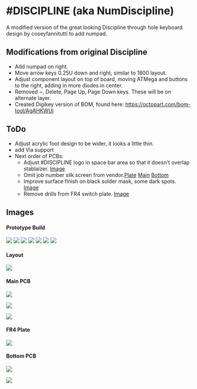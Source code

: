 # #DISCIPLINE (aka NumDiscipline)


A modified version of the great looking Discipline through hole keyboard design by coseyfannitutti to add numpad. 

## Modifications from original Discipline 

- Add numpad on right.
- Move arrow keys 0.25U down and right, similar to 1800 layout. 
- Adjust component layout on top of board, moving ATMega and buttons to the right, adding in more diodes in center. 
- Removed ~, Delete, Page Up, Page Down keys. These will be on alternate layer. 
- Created Digikey version of BOM, found here: https://octopart.com/bom-tool/AgAHKWUi


## ToDo 
- Adjust acrylic foot design to be wider, it looks a little thin. 
- add Via support
- Next order of PCBs: 
	- Adjust #DISCIPLINE logo in space bar area so that it doesn't overlap stablaizer. [Image](./images/knownIssues/Logoplacement.jpg)
	- Omit job number silk screen from vendor.[Plate](./images/knownIssues/plate.jpg) [Main](./images/knownIssues/jobNumMain.jpg) [Bottom](./images/knownIssues/jobNumBottom.jpg) 
	- Improve surface finish on black solder mask, some dark spots. [Image](./images/knownIssues/surfaceFinish.jpg) 
	- Remove drills from FR4 switch plate. [Image](./images/knownIssues/plate.jpg)


## Images

#### Prototype Build
![](./images/SampleBuild/top.jpg)
![](./images/SampleBuild/threequarter.jpg)
![](./images/SampleBuild/side.jpg)
![](./images/SampleBuild/bottom.jpg)
![](./images/SampleBuild/MainPCBs.jpg)
![](./images/SampleBuild/PopulatedBoard.jpg)
![](./images/SampleBuild/PopulatedBoardWithSwitches.jpg)



#### Layout
![](./images/NumDiscipline-layout.jpg)

#### Main PCB
![](./images/NumDiscipline-pcb-front.png)

![](./images/NumDiscipline-pcb-back.png)

![](./images/NumDiscipline-layers.png)

#### FR4 Plate
![](./images/NumDiscipline-plate-front.png)

#### Bottom PCB
![](./images/NumDiscipline-bottom-front.png)

![](./images/NumDiscipline-bottom-back.png)


